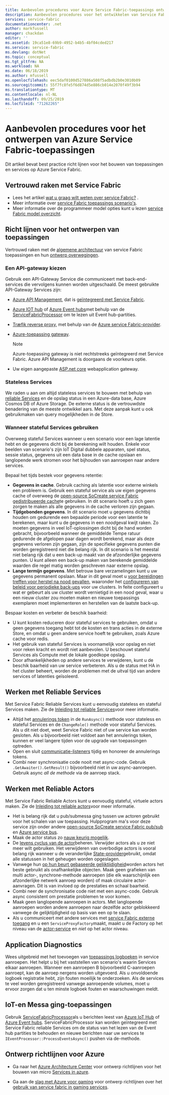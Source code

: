 ```yaml
---
title: Aanbevolen procedures voor Azure Service Fabric-toepassings ontwerp | Microsoft Docs
description: Aanbevolen procedures voor het ontwikkelen van Service Fabric toepassingen.
services: service-fabric
documentationcenter: .net
author: markfussell
manager: chackdan
editor: ''
ms.assetid: 19ca51e8-69b9-4952-b4b5-4bf04cded217
ms.service: service-fabric
ms.devlang: dotNet
ms.topic: conceptual
ms.tgt_pltfrm: NA
ms.workload: NA
ms.date: 06/18/2019
ms.author: mfussell
ms.openlocfilehash: eec5daf0100d527886a508f5adbdb2b0e3010b09
ms.sourcegitcommit: 55f7fc8fe5f6d874d5e886cb014e2070f49f3b94
ms.translationtype: MT
ms.contentlocale: nl-NL
ms.lasthandoff: 09/25/2019
ms.locfileid: "71262265"
---
```

# <a name="azure-service-fabric-application-design-best-practices"></a>Aanbevolen procedures voor het ontwerpen van Azure Service Fabric-toepassingen

Dit artikel bevat best practice richt lijnen voor het bouwen van toepassingen en services op Azure Service Fabric.
 
## <a name="get-familiar-with-service-fabric"></a>Vertrouwd raken met Service Fabric
* Lees het artikel [wat u graag wilt weten over service Fabric?](service-fabric-content-roadmap.md) .
* Meer informatie over [service Fabric toepassings scenario's](service-fabric-application-scenarios.md).
* Meer informatie over de programmeer model opties kunt u lezen [service Fabric model overzicht](service-fabric-choose-framework.md).



## <a name="application-design-guidance"></a>Richt lijnen voor het ontwerpen van toepassingen
Vertrouwd raken met de [algemene architectuur](https://docs.microsoft.com/azure/architecture/reference-architectures/microservices/service-fabric) van service Fabric toepassingen en hun [ontwerp overwegingen](https://docs.microsoft.com/azure/architecture/reference-architectures/microservices/service-fabric#design-considerations).

### <a name="choose-an-api-gateway"></a>Een API-gateway kiezen
Gebruik een API-Gateway Service die communiceert met back-end-services die vervolgens kunnen worden uitgeschaald. De meest gebruikte API-Gateway Services zijn:

- [Azure API Management](https://docs.microsoft.com/azure/service-fabric/service-fabric-api-management-overview), dat is [geïntegreerd met Service Fabric](https://docs.microsoft.com/azure/service-fabric/service-fabric-tutorial-deploy-api-management).
- [Azure IOT hub](https://docs.microsoft.com/azure/iot-hub/) of [Azure Event hubs](https://docs.microsoft.com/azure/event-hubs/)met behulp van de [ServiceFabricProcessor](https://github.com/Azure/azure-event-hubs/tree/master/samples/DotNet/ServiceFabricProcessor) om te lezen uit Event hub-partities.
- [Træfik reverse proxy](https://blogs.msdn.microsoft.com/azureservicefabric/2018/04/05/intelligent-routing-on-service-fabric-with-traefik/), met behulp van de [Azure service Fabric-provider](https://docs.traefik.io/v1.6/configuration/backends/servicefabric/).
- [Azure-toepassing gateway](https://docs.microsoft.com/azure/application-gateway/).

   > [!NOTE] 
   > Azure-toepassing gateway is niet rechtstreeks geïntegreerd met Service Fabric. Azure API Management is doorgaans de voorkeurs optie.
- Uw eigen aangepaste [ASP.net core](https://docs.microsoft.com/azure/service-fabric/service-fabric-reliable-services-communication-aspnetcore) webapplication gateway.

### <a name="stateless-services"></a>Stateless Services
We raden u aan om altijd stateless services te bouwen met behulp van [reliable Services](https://docs.microsoft.com/azure/service-fabric/service-fabric-reliable-services-introduction) en de opslag status in een Azure-data base, Azure Cosmos DB of Azure Storage. De externe status is de vertrouwdste benadering van de meeste ontwikkel aars. Met deze aanpak kunt u ook gebruikmaken van query mogelijkheden in de Store.  

### <a name="when-to-use-stateful-services"></a>Wanneer stateful Services gebruiken
Overweeg stateful Services wanneer u een scenario voor een lage latentie hebt en de gegevens dicht bij de berekening wilt houden. Enkele voor beelden van scenario's zijn IoT Digital dubbele apparaten, spel status, sessie status, gegevens uit een data base in de cache opslaan en langlopende werk stromen voor het bijhouden van aanroepen naar andere services.

Bepaal het tijds bestek voor gegevens retentie:

- **Gegevens in cache**. Gebruik caching als latentie voor externe winkels een probleem is. Gebruik een stateful service als uw eigen gegevens cache of overweeg de [open-source SoCreate service Fabric gedistribueerde cache](https://github.com/SoCreate/service-fabric-distributed-cache)te gebruiken. In dit scenario hoeft u zich geen zorgen te maken als alle gegevens in de cache verloren zijn gegaan.
- **Tijdgebonden gegevens**. In dit scenario moet u gegevens dichtbij houden om gedurende een bepaalde periode voor een latentie te berekenen, maar kunt u de gegevens in een *nood*geval kwijt raken. Zo moeten gegevens in veel IoT-oplossingen dicht bij de hand worden gebracht, bijvoorbeeld wanneer de gemiddelde Tempe ratuur gedurende de afgelopen paar dagen wordt berekend, maar als deze gegevens verloren zijn gegaan, zijn de specifieke gegevens punten die worden geregistreerd niet die belang rijk. In dit scenario is het meestal niet belang rijk dat u een back-up maakt van de afzonderlijke gegevens punten. U kunt alleen een back-up maken van berekende gemiddelde waarden die regel matig worden geschreven naar externe opslag.  
- **Lange termijn gegevens**. Met betrouw bare verzamelingen kunt u uw gegevens permanent opslaan. Maar in dit geval moet u [voor bereidingen treffen voor herstel na nood gevallen](https://docs.microsoft.com/azure/service-fabric/service-fabric-disaster-recovery), waaronder het [configureren van beleid voor periodieke back-ups](https://docs.microsoft.com/azure/service-fabric/service-fabric-backuprestoreservice-configure-periodic-backup) voor uw clusters. In feite configureert u wat er gebeurt als uw cluster wordt vernietigd in een nood geval, waar u een nieuw cluster zou moeten maken en nieuwe toepassings exemplaren moet implementeren en herstellen van de laatste back-up.

Bespaar kosten en verbeter de beschik baarheid:
- U kunt kosten reduceren door stateful services te gebruiken, omdat u geen gegevens toegang hebt tot de kosten en trans acties in de externe Store, en omdat u geen andere service hoeft te gebruiken, zoals Azure cache voor redis.
- Het gebruik van stateful Services is voornamelijk voor opslag en niet voor reken kracht en wordt niet aanbevolen. U beschouwt stateful Services als Compute met de lokale goedkope opslag.
- Door afhankelijkheden op andere services te verwijderen, kunt u de beschik baarheid van uw service verbeteren. Als u de status met HA in het cluster beheert, worden de problemen met de uitval tijd van andere services of latenties geïsoleerd.

## <a name="how-to-work-with-reliable-services"></a>Werken met Reliable Services
Met Service Fabric Reliable Services kunt u eenvoudig stateless en stateful Services maken. Zie de [Inleiding tot reliable Services](https://docs.microsoft.com/azure/service-fabric/service-fabric-reliable-services-introduction)voor meer informatie.
- Altijd het [annulerings token](https://docs.microsoft.com/azure/service-fabric/service-fabric-reliable-services-lifecycle#stateful-service-primary-swaps) in de `RunAsync()` methode voor stateless en stateful Services en de `ChangeRole()` methode voor stateful Services. Als u dit niet doet, weet Service Fabric niet of uw service kan worden gesloten. Als u bijvoorbeeld niet voldoet aan het annulerings token, kunnen er veel langere tijden voor de upgrade van toepassingen optreden.
-   Open en sluit [communicatie-listeners](https://docs.microsoft.com/azure/service-fabric/service-fabric-reliable-services-communication) tijdig en honoreer de annulerings tokens.
-   Combi neer synchronisatie code nooit met async-code. Gebruik `.GetAwaiter().GetResult()` bijvoorbeeld niet in uw async-aanroepen. Gebruik async *all de methode* via de aanroep stack.

## <a name="how-to-work-with-reliable-actors"></a>Werken met Reliable Actors
Met Service Fabric Reliable Actors kunt u eenvoudig stateful, virtuele actors maken. Zie de [Inleiding tot reliable actors](https://docs.microsoft.com/azure/service-fabric/service-fabric-reliable-actors-introduction)voor meer informatie.

- Het is belang rijk dat u pub/submessa ging tussen uw actoren gebruikt voor het schalen van uw toepassing. Hulpprogram ma's voor deze service zijn onder andere [open-source SoCreate service Fabric pub/sub](https://service-fabric-pub-sub.socreate.it/) en [Azure service bus](https://docs.microsoft.com/azure/service-bus/).
- Maak de actor status zo [nauw keurig mogelijk](https://docs.microsoft.com/azure/service-fabric/service-fabric-reliable-actors-state-management#best-practices).
- De [levens cyclus van de actor](https://docs.microsoft.com/azure/service-fabric/service-fabric-reliable-actors-state-management#best-practices)beheren. Verwijder actors als u ze niet meer wilt gebruiken. Het verwijderen van overbodige actors is vooral belang rijk wanneer u de veranderlijke [State-provider](https://docs.microsoft.com/azure/service-fabric/service-fabric-reliable-actors-state-management#state-persistence-and-replication)gebruikt, omdat alle statussen in het geheugen worden opgeslagen.
- Vanwege hun [op hun beurt gebaseerde gelijktijdigheid](https://docs.microsoft.com/azure/service-fabric/service-fabric-reliable-actors-introduction#concurrency)worden actors het beste gebruikt als onafhankelijke objecten. Maak geen grafieken van multi actor-, synchrone-methode aanroepen (die elk waarschijnlijk een afzonderlijke netwerk aanroep worden) of maak circulaire actor-aanvragen. Dit is van invloed op de prestaties en schaal baarheid.
- Combi neer de synchronisatie code niet met een async-code. Gebruik async consistent om prestatie problemen te voor komen.
- Maak geen langlopende aanroepen in actors. Met langlopende aanroepen worden andere aanroepen naar dezelfde actor geblokkeerd vanwege de gelijktijdigheid op basis van een op te slaan.
- Als u communiceert met andere services met [service Fabric externe toegang](https://docs.microsoft.com/azure/service-fabric/service-fabric-reliable-services-communication-remoting) en u een `ServiceProxyFactory`maakt, maakt u de Factory op het niveau van de [actor-service](https://docs.microsoft.com/azure/service-fabric/service-fabric-reliable-actors-using) en *niet* op het actor niveau.


## <a name="application-diagnostics"></a>Application Diagnostics
Wees uitgebreid met het toevoegen van [toepassings logboeken](https://docs.microsoft.com/azure/service-fabric/service-fabric-diagnostics-event-generation-app) in service aanroepen. Het helpt u bij het vaststellen van scenario's waarin Services elkaar aanroepen. Wanneer een aanroepen B bijvoorbeeld C-aanroepen aanroept, kan de aanroep nergens worden uitgevoerd. Als u onvoldoende logboek registratie hebt, zijn fouten moeilijk te onderzoeken. Als de services te veel worden geregistreerd vanwege aanroepende volumes, moet u ervoor zorgen dat u ten minste logboek fouten en waarschuwingen meldt.

## <a name="iot-and-messaging-applications"></a>IoT-en Messa ging-toepassingen
Gebruik [ServiceFabricProcessor](https://github.com/Azure/azure-event-hubs/tree/master/samples/DotNet/ServiceFabricProcessor)als u berichten leest van [Azure IoT Hub](https://docs.microsoft.com/azure/iot-hub/) of [Azure Event hubs](https://docs.microsoft.com/azure/event-hubs/). ServiceFabricProcessor kan worden geïntegreerd met Service Fabric reliable Services om de status van het lezen van de Event hub partities te behouden en nieuwe berichten naar uw services te `IEventProcessor::ProcessEventsAsync()` pushen via de-methode.


## <a name="design-guidance-on-azure"></a>Ontwerp richtlijnen voor Azure
* Ga naar het [Azure Architecture Center](https://docs.microsoft.com/azure/architecture/microservices/) voor ontwerp richtlijnen voor het bouwen van micro [Services in azure](https://docs.microsoft.com/azure/architecture/microservices/).

* Ga aan de [slag met Azure voor gaming](https://docs.microsoft.com/gaming/azure/) voor ontwerp richtlijnen over het [gebruik van service fabric in gaming services](https://docs.microsoft.com/gaming/azure/reference-architectures/multiplayer-synchronous-sf).
